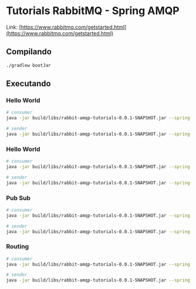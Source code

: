 # Tutorials RabbitMQ - Spring AMQP
Link: [https://www.rabbitmq.com/getstarted.html](https://www.rabbitmq.com/getstarted.html)

## Compilando
``` bash
./gradlew bootJar
```

## Executando
### Hello World
``` bash
# consumer
java -jar build/libs/rabbit-amqp-tutorials-0.0.1-SNAPSHOT.jar --spring.profiles.active=hello-world,receiver

# sender
java -jar build/libs/rabbit-amqp-tutorials-0.0.1-SNAPSHOT.jar --spring.profiles.active=hello-world,sender
```

### Hello World
``` bash
# consumer
java -jar build/libs/rabbit-amqp-tutorials-0.0.1-SNAPSHOT.jar --spring.profiles.active=work-queues,receiver

# sender
java -jar build/libs/rabbit-amqp-tutorials-0.0.1-SNAPSHOT.jar --spring.profiles.active=work-queues,sender
```

### Pub Sub
``` bash
# consumer
java -jar build/libs/rabbit-amqp-tutorials-0.0.1-SNAPSHOT.jar --spring.profiles.active=pub-sub,receiver --tutorial.client.duration=60000

# sender
java -jar build/libs/rabbit-amqp-tutorials-0.0.1-SNAPSHOT.jar --spring.profiles.active=pub-sub,sender --tutorial.client.duration=60000
```

### Routing
``` bash
# consumer
java -jar build/libs/rabbit-amqp-tutorials-0.0.1-SNAPSHOT.jar --spring.profiles.active=routing,receiver --tutorial.client.duration=60000

# sender
java -jar build/libs/rabbit-amqp-tutorials-0.0.1-SNAPSHOT.jar --spring.profiles.active=routing,receiver --tutorial.client.duration=60000
```
